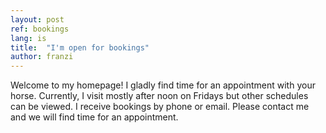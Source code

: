 ```yaml
---
layout: post
ref: bookings
lang: is
title:  "I'm open for bookings"
author: franzi
---
```

Welcome to my homepage! I gladly find time for an appointment with your horse. Currently, I visit mostly after noon on Fridays but other schedules can be viewed. I receive bookings by phone or email. Please contact me and we will find time for an appointment.
